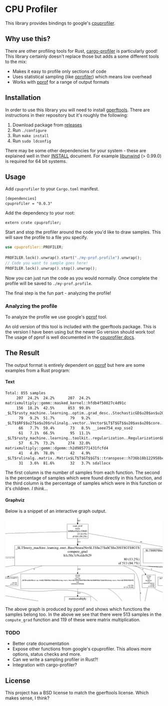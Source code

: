# CPU Profiler

This library provides bindings to google's [cpuprofiler](http://goog-perftools.sourceforge.net/doc/cpu_profiler.html).

## Why use this?

There are other profiling tools for Rust, [cargo-profiler](https://github.com/pegasos1/cargo-profiler) is particularly good!
This library certainly doesn't replace those but adds a some different tools to the mix:

- Makes it easy to profile only sections of code
- Uses statistical sampling (like [oprofiler](http://oprofile.sourceforge.net/news/)) which means low overhead
- Works with [pprof](https://github.com/google/pprof) for a range of output formats

## Installation

In order to use this library you will need to install [gperftools](https://github.com/gperftools/gperftools). There are instructions
in their repository but it's roughly the following:

1. Download package from [releases](https://github.com/gperftools/gperftools/releases)
2. Run `./configure`
3. Run `make install`
4. Run `sudo ldconfig`

There may be some other dependencies for your system - these are explained well in their
[INSTALL](https://github.com/gperftools/gperftools/blob/master/INSTALL) document.
For example [libunwind](http://download.savannah.gnu.org/releases/libunwind/) (> 0.99.0) is required for 64 bit systems.

## Usage

Add `cpuprofiler` to your `Cargo.toml` manifest.

```
[dependencies]
cpuprofiler = "0.0.3"
```

Add the dependency to your root:

```
extern crate cpuprofiler;
```

Start and stop the profiler around the code you'd like to draw samples.
This will save the profile to a file you specify.

```rust
use cpuprofiler::PROFILER;

PROFILER.lock().unwrap().start("./my-prof.profile").unwrap();
// Code you want to sample goes here!
PROFILER.lock().unwrap().stop().unwrap();
```

Now you can just run the code as you would normally. Once complete the profile will be saved to `./my-prof.profile`.

The final step is the fun part - analyzing the profile!

### Analyzing the profile

To analyze the profile we use google's [pprof](https://github.com/google/pprof) tool.

An old version of this tool is included with the gperftools package. This is the version I have been using but the newer Go version should work too!
The usage of pprof is well documented in the [cpuprofiler docs](http://goog-perftools.sourceforge.net/doc/cpu_profiler.html).

## The Result

The output format is entirely dependent on [pprof](https://github.com/google/pprof) but here are some examples from a Rust program:

#### Text

```
Total: 855 samples
     207  24.2%  24.2%      207  24.2% matrixmultiply::gemm::masked_kernel::hfdb4f50027c4d91c
     156  18.2%  42.5%      853  99.8% _$LT$rusty_machine..learning..optim..grad_desc..StochasticGD$u20$as$u20$rusty_machine..learning..optim..OptimAlgorithm$LT$M$GT$$GT$::optimize::h2cefcdfbe42a4db8
      79   9.2%  51.7%       79   9.2% _$LT$$RF$$u27$a$u20$rulinalg..vector..Vector$LT$T$GT$$u20$as$u20$core..ops..Mul$LT$T$GT$$GT$::mul::h21ce4ecb4bbcb555
      66   7.7%  59.4%       73   8.5% __ieee754_exp_sse2
      61   7.1%  66.5%       95  11.1% _$LT$rusty_machine..learning..toolkit..regularization..Regularization$LT$T$GT$$GT$::l2_reg_grad::h4dff2e22567a587e
      57   6.7%  73.2%      274  32.0% matrixmultiply::gemm::dgemm::h2d985771431fcfd4
      41   4.8%  78.0%       42   4.9% _$LT$rulinalg..matrix..Matrix$LT$T$GT$$GT$::transpose::h736b18b122958bcd
      31   3.6%  81.6%       32   3.7% sdallocx
```

The first column is the number of samples from each function.
The second is the percentage of samples which were found directly in this function, and the third column is the
percentage of samples which were in this function or it's children. _I think..._

#### Graphviz

Below is a snippet of an interactive graph output.

![Function call graph](./images/pprof-gz.jpg)

The above graph is produced by pprof and shows which functions the samples belong too.
In the above we see that there were 513 samples in the `compute_grad` function and 119 of these were matrix multiplication.

### TODO

- Better crate documentation
- Expose other functions from google's cpuprofiler. This allows more options, status checks and more.
- Can we write a sampling profiler in Rust?!
- Integration with cargo-profiler?

## License

This project has a BSD license to match the gperftools license. Which makes sense, I think?
